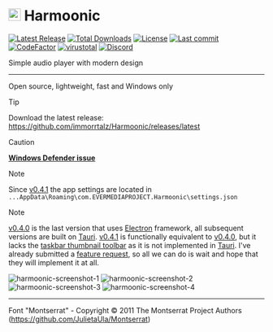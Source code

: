# <img src="https://github.com/user-attachments/assets/b5c29a3f-4346-470f-92db-5ab3a350e8cd" style="object-fit: contain; height: 24px;"/> Harmoonic

[![Latest Release](https://img.shields.io/github/v/release/immorrtalz/Harmoonic?label=latest%20release&color=limegreen)](https://github.com/immorrtalz/Harmoonic/releases/latest)
[![Total Downloads](https://img.shields.io/github/downloads/immorrtalz/Harmoonic/total?label=total%20downloads&color=blue)](https://github.com/immorrtalz/Harmoonic/releases)
[![License](https://img.shields.io/badge/license-GPL%20v3-yellow?color=goldenrod)](https://github.com/immorrtalz/Harmoonic/blob/main/LICENSE)
[![Last commit](https://img.shields.io/github/last-commit/immorrtalz/Harmoonic?color=orange)]()
[![CodeFactor](https://www.codefactor.io/repository/github/immorrtalz/harmoonic/badge)](https://www.codefactor.io/repository/github/immorrtalz/harmoonic)
[![virustotal](https://github.com/immorrtalz/Harmoonic/actions/workflows/virustotal.yml/badge.svg)](https://github.com/immorrtalz/Harmoonic/actions/workflows/virustotal.yml)
[![Discord](https://img.shields.io/discord/600372807062519848?label=developer's%20discord&color=slateblue)](https://discord.gg/GbzYVdF)

Simple audio player with modern design

---

Open source, lightweight, fast and Windows only

> [!TIP]
> Download the latest release: https://github.com/immorrtalz/Harmoonic/releases/latest

> [!CAUTION]
> **[Windows Defender issue](https://github.com/immorrtalz/Harmoonic/issues/9)**

> [!NOTE]
> Since [v0.4.1](https://github.com/immorrtalz/Harmoonic/releases/tag/0.4.1) the app settings are located in `...AppData\Roaming\com.EVERMEDIAPROJECT.Harmoonic\settings.json`

> [!NOTE]
> [v0.4.0](https://github.com/immorrtalz/Harmoonic/releases/tag/0.4.0) is the last version that uses [Electron](https://github.com/electron) framework, all subsequent versions are built on [Tauri](https://github.com/tauri-apps/tauri).
> [v0.4.1](https://github.com/immorrtalz/Harmoonic/releases/tag/0.4.1) is functionally equivalent to [v0.4.0](https://github.com/immorrtalz/Harmoonic/releases/tag/0.4.0), but it lacks the [taskbar thumbnail toolbar](https://learn.microsoft.com/en-us/windows/win32/shell/taskbar-extensions#thumbnail-toolbars) as it is not implemented in [Tauri](https://github.com/tauri-apps/tauri).
> I've already submitted a [feature request](https://github.com/tauri-apps/tauri/issues/10141), so all we can do is wait and hope that they will implement it at all.

![harmoonic-screenshot-1](https://github.com/user-attachments/assets/3bbbd4a1-224f-405c-8cc7-d53ceba85a91)
![harmoonic-screenshot-2](https://github.com/user-attachments/assets/1ed9b41b-b0b9-4487-a9cc-f6ba82fb8381)
![harmoonic-screenshot-3](https://github.com/user-attachments/assets/24d9d951-6a80-4093-b837-decd64e8c7db)
![harmoonic-screenshot-4](https://github.com/user-attachments/assets/96e8f358-2b8c-49fe-94cc-45bd0f24577f)

---

Font "Montserrat" - Copyright © 2011 The Montserrat Project Authors (https://github.com/JulietaUla/Montserrat)
